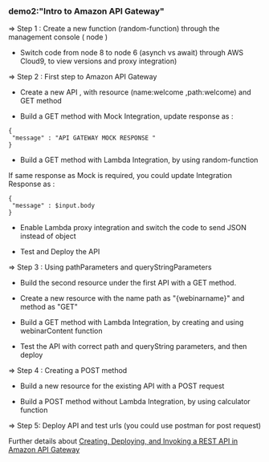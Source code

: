 ### demo2:"Intro to Amazon API Gateway"

=> Step 1 : Create a new function (random-function) through the management console ( node )

 - Switch code from node 8 to node 6 (asynch vs await) through AWS Cloud9, to view versions and proxy integration)

=> Step 2 : First step to Amazon API Gateway

  - Create a new API , with resource (name:welcome ,path:welcome) and GET method

  - Build a GET method with Mock Integration, update response as :

  ```
  {
   "message" : "API GATEWAY MOCK RESPONSE "
  }
  ```

  - Build a GET method with Lambda Integration, by using random-function

  If same response as Mock is required, you could update Integration Response as :

  ```
  {
   "message" : $input.body
  }
  ```
  - Enable Lambda proxy integration and switch the code to send JSON instead of object

  - Test and Deploy the API

=> Step 3 : Using pathParameters and queryStringParameters

  - Build the second resource under the first API with a GET method.

  - Create a new resource with the name path as "{webinarname}" and method as "GET"

  - Build a GET method with Lambda Integration, by creating and using webinarContent function

  - Test the API with correct path and queryString parameters, and then deploy

=> Step 4 : Creating a POST method

  - Build a new resource for the existing API with a POST request

  - Build a POST method without Lambda Integration, by using calculator function

=> Step 5: Deploy API and test urls (you could use postman for post request)

Further details about [Creating, Deploying, and Invoking a REST API in Amazon API Gateway ](https://docs.aws.amazon.com/apigateway/latest/developerguide/how-to-create-api.html)
